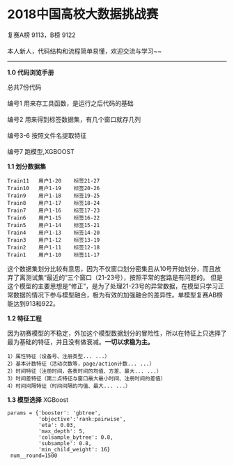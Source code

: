 # 2018中国高校大数据挑战赛

复赛A榜 9113，B榜 9122
<br/><br/>
本人新人，代码结构和流程简单易懂，欢迎交流与学习~~

---
**1.0 代码浏览手册**

总共7份代码<br/><br/>
编号1 用来存工具函数，是运行之后代码的基础<br/><br/>
编号2 用来得到标签数据集，有几个窗口就存几列<br/><br/>
编号3-6 按照文件名提取特征<br/><br/>
编号7 跑模型,XGBOOST


**1.1 划分数据集**
```
Train11   用户1-20    标签21-27 
Train10   用户1-19    标签20-26
Train9    用户1-18    标签19-25
Train8    用户1-17    标签18-24
Train7    用户1-16    标签17-23
Train6    用户1-15    标签16-22
Train5    用户1-14    标签15-21
Train4    用户1-13    标签14-20
Train3    用户1-12    标签13-19
Train2    用户1-11    标签12-18
Train1    用户1-10    标签11-17
```
这个数据集划分比较有意思，因为不仅窗口划分密集且从10号开始划分，而且放弃了离测试集“最近的”三个窗口（21-23号），按照平常的套路是有问题的。
但是这个模型的主要思想是“修正”，是为了处理21-23号的异常数据，在模型只学习正常数据的情况下参与模型融合，极为有效的加强融合的差异性。单模型复赛AB榜能达到913和922。

**1.2 特征工程**

因为初赛模型的不稳定，外加这个模型数据划分的冒险性，所以在特征上只选择了最为基础的特征，并且没有做衰减。**一切以求稳为主。**
```
1）属性特征（设备号、注册类型... ...）
2）基本计数特征（活动次数等，page/action计数... ...）
2）时间特征（注册时间，各表时间的均值、方差、最大... ...）
3）时间差特征（第二点特征与窗口最大最小时间、注册时间的差值）
4）时间间隔特征（时间间隔的均值、最大... ...）
```

**1.3 模型选择**
XGBoost
```
params = {'booster': 'gbtree',
          'objective':'rank:pairwise',
          'eta': 0.03,
          'max_depth': 5,
          'colsample_bytree': 0.8,
          'subsample': 0.8,
          'min_child_weight': 16}
 num__round=1500
```
